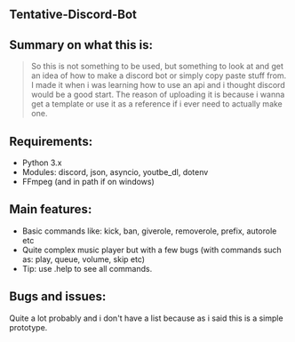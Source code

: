 Tentative-Discord-Bot
----
## Summary on what this is:
>So this is not something to be used, but something to look at and get an idea of how to make a discord bot or simply copy paste stuff from. I made it when i was learning how to use an api and i thought discord would be a good start. The reason of uploading it is because i wanna get a template or use it as a reference if i ever need to actually make one.

## Requirements:
* Python 3.x
* Modules: discord, json, asyncio, youtbe_dl, dotenv
* FFmpeg (and in path if on windows)

## Main features:
* Basic commands like: kick, ban, giverole, removerole, prefix, autorole etc
* Quite complex music player but with a few bugs (with commands such as: play, queue, volume, skip etc)
* Tip: use .help to see all commands.

## Bugs and issues:
Quite a lot probably and i don't have a list because as i said this is a simple prototype.

